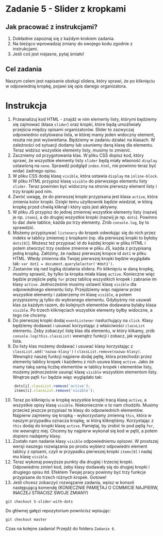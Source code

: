 # Zadanie 5 - Slider z kropkami

## Jak pracować z instrukcjami?

1. Dokładnie zapoznaj się z każdym krokiem zadania.
2. Na bieżąco wprowadzaj zmiany do swojego kodu zgodnie z instrukcjami.
3. Jeśli coś jest niejasne, pytaj śmiało!

## Cel zadania

Naszym celem jest napisanie obsługi slidera, który sprawi, że po kliknięciu w odpowiednią kropkę, pojawi się opis danego organizatora.

# Instrukcja

1. Przeanalizuj kod HTML - znajdź w nim elementy listy, którymi będziemy się zajmować (klasa `slider`) oraz kropki, które będą umożliwiały przejścia między opisami organizatorów. Slider to zazwyczaj odpowiednio ostylowana lista, w której mamy jeden widoczny element, reszta nie jest wyświetlana. Będziemy w zadaniu działać na klasach. W zależności od sytuacji dodamy lub usuniemy daną klasę dla elementu. Teraz widzisz wszystkie elementy listy, musimy to zmienić.
2. Zaczniemy od przygotowania klas. W pliku CSS dopisz kod, który sprawi, że wszystkie elementy listy `slider` będą miały własność `display` ustawioną na `none`. Sprawdź podgląd `index.html`, nie powinno teraz być widać żadnego opisu.
3. W pliku CSS dodaj klasę `visible`, która ustawia `display` na `inline-block`. W pliku HTML przypisz klasę `visible` do pierwszego elementu listy `slider`. Teraz powinien być widoczny na stronie pierwszy element listy i trzy kropki pod nim.
4. Zwróć uwagę, że do pierwszej kropki przypisana jest klasa `active`, która zmienia kolor kropki. Dzięki temu użytkownik będzie wiedział, w którą kropkę przed chwilą kliknął i który opis jest aktywny.
5. W pliku JS przypisz do jednej zmiennej wszystkie elementy listy (nazwij je np. `items`), a do drugiej wszystkie kropki (nazwij je np. `dots`). Powinno to dać dwie tablice, każda po trzy elementy. Zrób `console.log`, by to sprawdzić.
6. Możemy przypisywać `listenery` do kropek odwołując się do nich przez indeks w tablicy zmiennej z kropkami (np. dla pierwszej kropki to byłoby `dots[0]`). Możesz też przypisać id do każdej kropki w pliku HTML i potem stworzyć trzy osobne zmienne w pliku JS, każda z przypisaną jedną kropką. Załóżmy, że nadasz pierwszej kropce id `dot1` w pliku HTML. Wtedy zmienna dla Twojej pierwszej kropki będzie wyglądała tak: `var dot1 = document.querySelector('#dot1')`.
7. Zastanów się nad logiką działania slidera. Po kliknięciu w daną kropkę, musimy sprawić, by tylko ta kropka miała klasę `active`. Konieczne więc będzie przejście pętlą `for` przez tablicę wszystkich kropek i zabranie im klasy `active`. Jednocześnie musimy ustawić klasę `visible` dla odpowiedniego elementu listy. Przejdziemy więc najpierw przez wszystkie elementy i zabierzemy im klasę `visible`, a potem przypiszemy ją tylko do wybranego elementu. Gdybyśmy nie usuwali klas za każdym razem, do kolejnych elementów dodawana bylaby klasa `visible`. Po trzech kliknięciach wszystkie elementy byłby widoczne, a tego nie chcemy. 
8. Do pierwszej kropki dodaj `eventListener` nasłuchujący na `click`. Klasy będziemy dodawać i usuwać korzystając z właściwości `classList` elementu. Żeby zobaczyć listę klas dla elementu, w który klikamy, zrób `console.log(this.classList)` wewnątrz funkcji i zobacz, jak wygląda lista. 
9. Do listy klas możemy dodawać i usuwać klasy korzystając z `classList.add('nazwa-klasy')` i `classList.remove(nazwa-klasy)`. Wewnątrz naszej funkcji najpierw dodaj pętlę, która przechodzi przez elementy tablicy kropek i każdemu z nich usuwa klasę `active`. Jako że mamy taką samą liczbę elementów w tablicy kropek i elementów listy, możemy jednocześnie usunąć klasę `visible` wszystkim elementom listy. Wnętrze pętli `for` będzie więc wyglądało tak:
```javascript
    dots[i].classList.remove('active');
    items[i].classList.remove('visible');
```
10. Teraz po kliknięciu w kropkę wszystkie kropki tracą klasę `active`, a wszystkie opisy klasę `visible`. Niekoniecznie o to nam chodziło. Musimy przecież jeszcze przypisać te klasy do odpowiednich elementów. Najpierw zajmiemy się kropką - wykorzystamy zmienną `this`, która w naszym przypadku oznacza kropkę, w którą kliknęliśmy. Korzystając z `this` dodaj do kropki klasę `active`. Pamiętaj, by zrobić to pod pętlą `for`, nie wewnątrz niej. Chcemy by najpierw wykonał się kod w pętli, a potem dopiero nadajemy klasy. 
11. Zostało nam nadanie klasy `visible` odpowiedniemu opisowi. W prostszej wersji naszego rozwiązania po prostu wybierz odpowiedni element tablicy z opisami, czyli w przypadku pierwszej kropki `items[0]` i nadaj mu klasę `visible`. 
12. Teraz wykonaj powyższe punkty dla drugiej i trzeciej kropki. Odpowiednio zmień kod, żeby klasy dodawały się do drugiej kropki i drugiego opisu itd. Efektem Twojej pracy powinny być trzy funkcje przypisane do trzech różnych kropek. Gotowe!
13. Jeśli chcesz zobaczyć rozwiązanie zadania, wpisz w konsoli następującą komendę (KONIECZNIE PAMIĘTAJ O COMMICIE NAJPIERW, INACZEJ STRACISZ SWOJE ZMIANY)
```
git checkout 5-slider-with-dots
```
Do głównej gałęzi repozytorium powrócisz wpisując:
```
git checkout master
```
Czas na kolejne zadania! Przejdź do folderu `Zadanie 6`.
